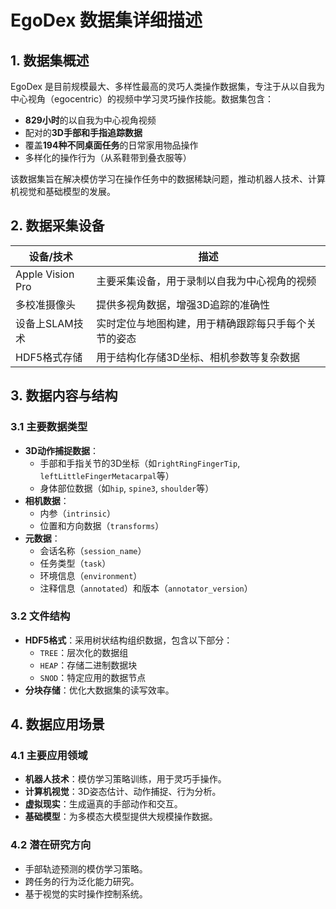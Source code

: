 # EgoDex 数据集详细描述

## 1. 数据集概述
EgoDex 是目前规模最大、多样性最高的灵巧人类操作数据集，专注于从以自我为中心视角（egocentric）的视频中学习灵巧操作技能。数据集包含：
- **829小时**的以自我为中心视角视频
- 配对的**3D手部和手指追踪数据**
- 覆盖**194种不同桌面任务**的日常家用物品操作
- 多样化的操作行为（从系鞋带到叠衣服等）

该数据集旨在解决模仿学习在操作任务中的数据稀缺问题，推动机器人技术、计算机视觉和基础模型的发展。

## 2. 数据采集设备

| 设备/技术          | 描述                                                                 |
|--------------------|----------------------------------------------------------------------|
| Apple Vision Pro   | 主要采集设备，用于录制以自我为中心视角的视频                         |
| 多校准摄像头       | 提供多视角数据，增强3D追踪的准确性                                   |
| 设备上SLAM技术     | 实时定位与地图构建，用于精确跟踪每只手每个关节的姿态                 |
| HDF5格式存储       | 用于结构化存储3D坐标、相机参数等复杂数据                             |

## 3. 数据内容与结构

### 3.1 主要数据类型
- **3D动作捕捉数据**：
  - 手部和手指关节的3D坐标（如`rightRingFingerTip`, `leftLittleFingerMetacarpal`等）
  - 身体部位数据（如`hip`, `spine3`, `shoulder`等）
- **相机数据**：
  - 内参（`intrinsic`）
  - 位置和方向数据（`transforms`）
- **元数据**：
  - 会话名称（`session_name`）
  - 任务类型（`task`）
  - 环境信息（`environment`）
  - 注释信息（`annotated`）和版本（`annotator_version`）

### 3.2 文件结构
- **HDF5格式**：采用树状结构组织数据，包含以下部分：
  - `TREE`：层次化的数据组
  - `HEAP`：存储二进制数据块
  - `SNOD`：特定应用的数据节点
- **分块存储**：优化大数据集的读写效率。

## 4. 数据应用场景

### 4.1 主要应用领域
- **机器人技术**：模仿学习策略训练，用于灵巧手操作。
- **计算机视觉**：3D姿态估计、动作捕捉、行为分析。
- **虚拟现实**：生成逼真的手部动作和交互。
- **基础模型**：为多模态大模型提供大规模操作数据。

### 4.2 潜在研究方向
- 手部轨迹预测的模仿学习策略。
- 跨任务的行为泛化能力研究。
- 基于视觉的实时操作控制系统。